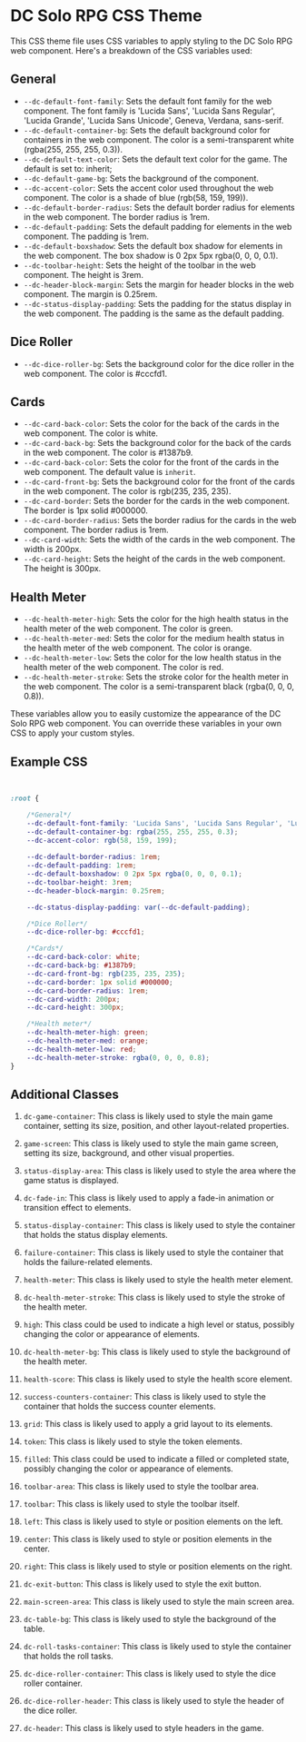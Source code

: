 # DC Solo RPG CSS Theme

This CSS theme file uses CSS variables to apply styling to the DC Solo RPG web component. Here's a breakdown of the CSS variables used:

## General

- `--dc-default-font-family`: Sets the default font family for the web component. The font family is 'Lucida Sans', 'Lucida Sans Regular', 'Lucida Grande', 'Lucida Sans Unicode', Geneva, Verdana, sans-serif.
- `--dc-default-container-bg`: Sets the default background color for containers in the web component. The color is a semi-transparent white (rgba(255, 255, 255, 0.3)).
- `--dc-default-text-color`: Sets the default text color for the game. The default is set to: inherit;
- `--dc-default-game-bg`: Sets the background of the component.
- `--dc-accent-color`: Sets the accent color used throughout the web component. The color is a shade of blue (rgb(58, 159, 199)).
- `--dc-default-border-radius`: Sets the default border radius for elements in the web component. The border radius is 1rem.
- `--dc-default-padding`: Sets the default padding for elements in the web component. The padding is 1rem.
- `--dc-default-boxshadow`: Sets the default box shadow for elements in the web component. The box shadow is 0 2px 5px rgba(0, 0, 0, 0.1).
- `--dc-toolbar-height`: Sets the height of the toolbar in the web component. The height is 3rem.
- `--dc-header-block-margin`: Sets the margin for header blocks in the web component. The margin is 0.25rem.
- `--dc-status-display-padding`: Sets the padding for the status display in the web component. The padding is the same as the default padding.

## Dice Roller

- `--dc-dice-roller-bg`: Sets the background color for the dice roller in the web component. The color is #cccfd1.

## Cards

- `--dc-card-back-color`: Sets the color for the back of the cards in the web component. The color is white.
- `--dc-card-back-bg`: Sets the background color for the back of the cards in the web component. The color is #1387b9.
- `--dc-card-back-color`: Sets the color for the front of the cards in the web component. The default value is `inherit`.
- `--dc-card-front-bg`: Sets the background color for the front of the cards in the web component. The color is rgb(235, 235, 235).
- `--dc-card-border`: Sets the border for the cards in the web component. The border is 1px solid #000000.
- `--dc-card-border-radius`: Sets the border radius for the cards in the web component. The border radius is 1rem.
- `--dc-card-width`: Sets the width of the cards in the web component. The width is 200px.
- `--dc-card-height`: Sets the height of the cards in the web component. The height is 300px.

## Health Meter

- `--dc-health-meter-high`: Sets the color for the high health status in the health meter of the web component. The color is green.
- `--dc-health-meter-med`: Sets the color for the medium health status in the health meter of the web component. The color is orange.
- `--dc-health-meter-low`: Sets the color for the low health status in the health meter of the web component. The color is red.
- `--dc-health-meter-stroke`: Sets the stroke color for the health meter in the web component. The color is a semi-transparent black (rgba(0, 0, 0, 0.8)).

These variables allow you to easily customize the appearance of the DC Solo RPG web component. You can override these variables in your own CSS to apply your custom styles.


## Example CSS

```css


:root {

    /*General*/
    --dc-default-font-family: 'Lucida Sans', 'Lucida Sans Regular', 'Lucida Grande', 'Lucida Sans Unicode', Geneva, Verdana, sans-serif;
    --dc-default-container-bg: rgba(255, 255, 255, 0.3);
    --dc-accent-color: rgb(58, 159, 199);
    
    --dc-default-border-radius: 1rem;
    --dc-default-padding: 1rem;
    --dc-default-boxshadow: 0 2px 5px rgba(0, 0, 0, 0.1);
    --dc-toolbar-height: 3rem;
    --dc-header-block-margin: 0.25rem;

    --dc-status-display-padding: var(--dc-default-padding);

    /*Dice Roller*/
    --dc-dice-roller-bg: #cccfd1;

	/*Cards*/
	--dc-card-back-color: white;
    --dc-card-back-bg: #1387b9;
    --dc-card-front-bg: rgb(235, 235, 235);
    --dc-card-border: 1px solid #000000;
    --dc-card-border-radius: 1rem;
	--dc-card-width: 200px;
	--dc-card-height: 300px;

	/*Health meter*/
	--dc-health-meter-high: green;
	--dc-health-meter-med: orange;
	--dc-health-meter-low: red;
	--dc-health-meter-stroke: rgba(0, 0, 0, 0.8);
}

```


## Additional Classes

1. `dc-game-container`: This class is likely used to style the main game container, setting its size, position, and other layout-related properties.

2. `game-screen`: This class is likely used to style the main game screen, setting its size, background, and other visual properties.

3. `status-display-area`: This class is likely used to style the area where the game status is displayed.

4. `dc-fade-in`: This class is likely used to apply a fade-in animation or transition effect to elements.

5. `status-display-container`: This class is likely used to style the container that holds the status display elements.

6. `failure-container`: This class is likely used to style the container that holds the failure-related elements.

7. `health-meter`: This class is likely used to style the health meter element.

8. `dc-health-meter-stroke`: This class is likely used to style the stroke of the health meter.

9. `high`: This class could be used to indicate a high level or status, possibly changing the color or appearance of elements.

10. `dc-health-meter-bg`: This class is likely used to style the background of the health meter.

11. `health-score`: This class is likely used to style the health score element.

12. `success-counters-container`: This class is likely used to style the container that holds the success counter elements.

13. `grid`: This class is likely used to apply a grid layout to its elements.

14. `token`: This class is likely used to style the token elements.

15. `filled`: This class could be used to indicate a filled or completed state, possibly changing the color or appearance of elements.

16. `toolbar-area`: This class is likely used to style the toolbar area.

17. `toolbar`: This class is likely used to style the toolbar itself.

18. `left`: This class is likely used to style or position elements on the left.

19. `center`: This class is likely used to style or position elements in the center.

20. `right`: This class is likely used to style or position elements on the right.

21. `dc-exit-button`: This class is likely used to style the exit button.

22. `main-screen-area`: This class is likely used to style the main screen area.

23. `dc-table-bg`: This class is likely used to style the background of the table.

24. `dc-roll-tasks-container`: This class is likely used to style the container that holds the roll tasks.

25. `dc-dice-roller-container`: This class is likely used to style the dice roller container.

26. `dc-dice-roller-header`: This class is likely used to style the header of the dice roller.

27. `dc-header`: This class is likely used to style headers in the game.

